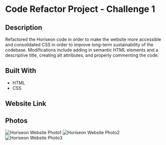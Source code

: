 # Code Refactor Project - Challenge 1

## Description
Refactored the Horiseon code in order to make the website more accessible and consolidated CSS in order to improve long-term sustainability of the codebase. Modifications include adding in semantic HTML elements and a descriptive title, creating alt attributes, and properly commenting the code. 

## Built With
* HTML
* CSS

## Website Link

## Photos
![Horiseon Website Photo1]("./assets/images/site_photo1.png")
![Horiseon Website Photo2]("./assets/images/site_photo2.png")
![Horiseon Website Photo3]("./assets/images/site_photo3.png")






